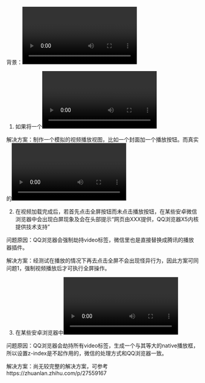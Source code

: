 背景：<video>标签在移动端的不同平台存在不少兼容性问题，因此在这列出各个问题以及问题的解决方案。



1. 如果将一个<video>直接显示在页面中，那么就会看到各种五花八门的播放器初始效果；并且poster（封面图）属性在各个平台的兼容性不一致，iOS 支持，Android 不一定支持，而且各产商表现差异大

解决方案：制作一个模拟的视频播放视图，比如一个封面加一个播放按钮。而真实的<video>视频元素要隐藏起来，通过点击图片来控制视频播放。最好不要用{display: none}或者{width:0;height:0;}的方式，因为这样视频元素会处于未激活的状态，给后续的处理带来麻烦。将视频设置成1x1像素大小，放在视觉边缘的位置是个比较合适的方案。



2. 在视频加载完成后，若首先点击全屏按钮而未点击播放按钮，在某些安卓微信浏览器中会出现白屏现象及会在头部提示“网页由XXX提供，QQ浏览器X5内核提供技术支持”

问题原因：QQ浏览器会强制劫持video标签，微信里也是直接替换成腾讯的播放器插件。

解决方案：经测试在播放的情况下再去点击全屏不会出现怪异行为，因此方案可同问题1，强制视频播放后才可执行全屏操作。



3. 在某些安卓浏览器中<video>标签总是在最前（可以理解为video标签的z-index属性是Max）

问题原因：QQ浏览器会劫持所有video标签，生成一个与其等大的native播放框，所以设置z-index是不起作用的，微信的处理方式和QQ浏览器一致。

解决方案：尚无较完整的解决方案，可参考https://zhuanlan.zhihu.com/p/27559167



